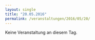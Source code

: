```yaml
---
layout: single
title: "20.05.2016"
permalink: /veranstaltungen/2016/05/20/
---
```


Keine Veranstaltung an diesem Tag.
